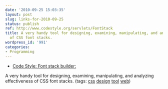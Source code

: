```yaml
---
date: '2010-09-25 15:03:35'
layout: post
slug: links-for-2010-09-25
status: publish
ref: http://www.codestyle.org/servlets/FontStack
title: A very handy tool for designing, examining, manipulating, and analyzing effectiveness
  of CSS font stacks.
wordpress_id: '991'
categories:
- Programming
---
```


  * [Code Style: Font stack builder:](http://www.codestyle.org/servlets/FontStack)


A very handy tool for designing, examining, manipulating, and analyzing effectiveness of CSS font stacks. (tags: [css](http://delicious.com/eob/css) [design](http://delicious.com/eob/design) [tool](http://delicious.com/eob/tool) [web](http://delicious.com/eob/web))



